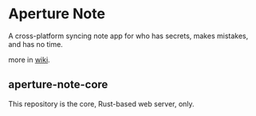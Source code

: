 # Aperture Note

A cross-platform syncing note app for who has secrets, makes mistakes, and has no time.

more in [wiki](https://github.com/pelly-ryu/aperture-note-core/wiki/Aperture-Note).

## aperture-note-core

This repository is the core, Rust-based web server, only. 
